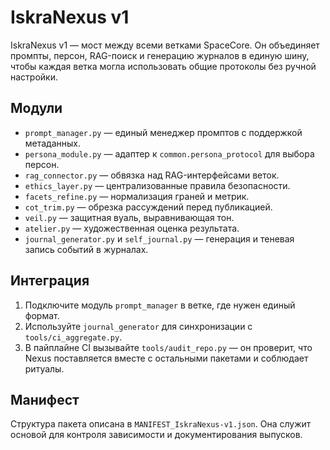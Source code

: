 # IskraNexus v1

IskraNexus v1 — мост между всеми ветками SpaceCore. Он объединяет промпты,
персон, RAG-поиск и генерацию журналов в единую шину, чтобы каждая ветка могла
использовать общие протоколы без ручной настройки.

## Модули
- `prompt_manager.py` — единый менеджер промптов с поддержкой метаданных.
- `persona_module.py` — адаптер к `common.persona_protocol` для выбора персон.
- `rag_connector.py` — обвязка над RAG-интерфейсами веток.
- `ethics_layer.py` — централизованные правила безопасности.
- `facets_refine.py` — нормализация граней и метрик.
- `cot_trim.py` — обрезка рассуждений перед публикацией.
- `veil.py` — защитная вуаль, выравнивающая тон.
- `atelier.py` — художественная оценка результата.
- `journal_generator.py` и `self_journal.py` — генерация и теневая запись
  событий в журналах.

## Интеграция
1. Подключите модуль `prompt_manager` в ветке, где нужен единый формат.
2. Используйте `journal_generator` для синхронизации с `tools/ci_aggregate.py`.
3. В пайплайне CI вызывайте `tools/audit_repo.py` — он проверит, что Nexus
   поставляется вместе с остальными пакетами и соблюдает ритуалы.

## Манифест
Структура пакета описана в `MANIFEST_IskraNexus-v1.json`. Она служит основой
для контроля зависимости и документирования выпусков.
